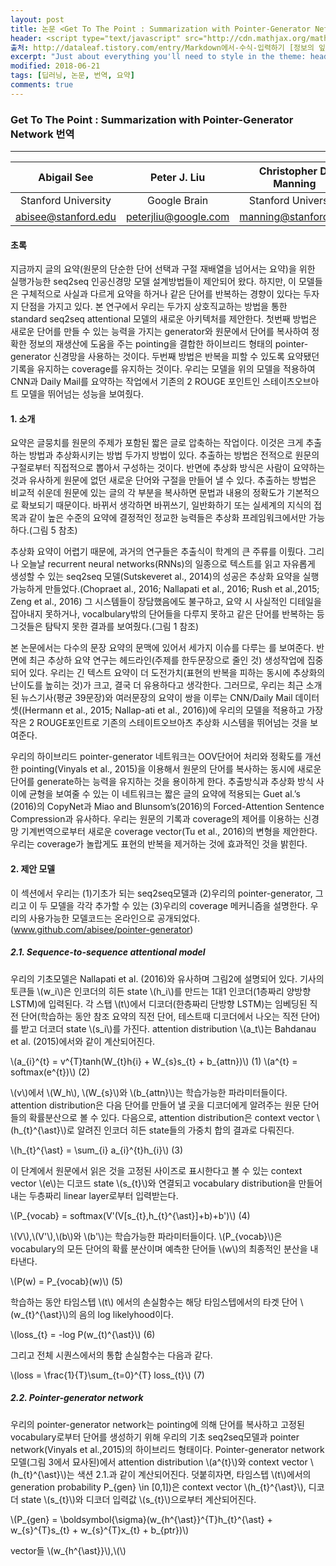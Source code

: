 ```yaml
---
layout: post
title: 논문 <Get To The Point : Summarization with Pointer-Generator Network> 변역 
header: <script type="text/javascript" src="http://cdn.mathjax.org/mathjax/latest/MathJax.js?config=TeX-AMS-MML_HTMLorMML"></script>
출처: http://dataleaf.tistory.com/entry/Markdown에서-수식-입력하기 [정보의 잎사귀]
excerpt: "Just about everything you'll need to style in the theme: headings, paragraphs, blockquotes, tables, code blocks, and more."
modified: 2018-06-21
tags: [딥러닝, 논문, 번역, 요약]
comments: true
---
```



### Get To The Point : Summarization with Pointer-Generator Network 번역

-----------------------------------------------------------------------------------------------

| Abigail See         | Peter J. Liu         | Christopher D. Manning | 
| :-----------------: | :------------------: | :--------------------: |
| Stanford University | Google Brain         | Stanford University    |
| abisee@stanford.edu | peterjliu@google.com | manning@stanford.edu   |


#### 초록
지금까지 글의 요약(원문의 단순한 단어 선택과 구절 재배열을 넘어서는 요약)을 위한 실행가능한 seq2seq 인공신경망 모델 설계방법들이 제안되어 왔다.
하지만, 이 모델들은 구체적으로 사실과 다르게 요약을 하거나 같은 단어를 반복하는 경향이 있다는 두자지 단점을 가지고 있다.
본 연구에서 우리는 두가지 상호직교하는 방법을 통한 standard seq2seq attentional 모델의 새로운 아키텍처를 제안한다.
첫번째 방법은 새로운 단어를 만들 수 있는 능력을 가지는 generator와 원문에서 단어를 복사하여 정확한 정보의 재생산에 도움을 주는 pointing을 결합한 하이브리드 형태의 pointer-generator 신경망을 사용하는 것이다.
두번째 방법은 반복을 피할 수 있도록 요약됐던 기록을 유지하는 coverage를 유지하는 것이다.
우리는 모델을 위의 모델을 적용하여 CNN과 Daily Mail를 요약하는 작업에서 기존의 2 ROUGE 포인트인 스테이츠오브아트 모델을 뛰어넘는 성능을 보여줬다.

#### 1. 소개
요약은 글뭉치를 원문의 주제가 포함된 짧은 글로 압축하는 작업이다. 이것은 크게 추출하는 방법과 추상화시키는 방법 두가지 방법이 있다. 
추출하는 방법은 전적으로 원문의 구절로부터 직접적으로 뽑아서 구성하는 것이다. 
반면에 추상화 방식은 사람이 요약하는 것과 유사하게 원문에 없던 새로운 단어와 구절을 만들어 낼 수 있다.
추출하는 방법은 비교적 쉬운데 원문에 있는 글의 각 부분을 복사하면 문법과 내용의 정확도가 기본적으로 확보되기 때문이다. 
바뀌서 생각하면 바뀌쓰기, 일반화하기 또는 실세계의 지식의 접목과 같이 높은 수준의 요약에 결정적인 정교한 능력들은 추상화 프레임워크에서만 가능하다.(그림 5 참초)

추상화 요약이 어렵기 때문에, 과거의 연구들은 추출식이 학계의 큰 주류를 이뤘다. 그리나 오늘날 recurrent neural networks(RNNs)의 일종으로 텍스트를 읽고 자유롭게 생성할 수 있는 seq2seq 모델(Sutskeveret al., 2014)의 성공은 추상화 요약을 실행가능하게 만들었다.(Chopraet al., 2016; Nallapati et al., 2016; Rush et al.,2015; Zeng et al., 2016)
그 시스템들이 장담했음에도 불구하고, 요약 시 사실적인 디테일을 잡아내지 못하거나, vocalbulary밖의 단어들을 다루지 못하고 같은 단어를 반복하는 등 그것들은 탐탁지 못한 결과를 보여줬다.(그림 1 참조)

본 논문에서는 다수의 문장 요약의 문맥에 있어서 세가지 이슈를 다루는 를 보여준다. 반면에 최근 추상하 요약 연구는 헤드라인(주제를 한두문장으로 줄인 것) 생성작업에 집중되어 있다.
우리는 긴 텍스트 요약이 더 도전가치(표현의 반복을 피하는 동시에 추상화의 난이도를 높히는 것)가 크고, 결국 더 유용하다고 생각한다. 
그러므로, 우리는 최근 소개된 뉴스기사(평균 39문장)와 여러문장의 요약이 쌍을 이루는 CNN/Daily Mail 데이터셋((Hermann et al., 2015; Nallap-ati et al., 2016))에 우리의 모델을 적용하고 가장 작은 2 ROUGE포인트로 기존의 스테이트오브아츠 추상화 시스템을 뛰어넘는 것을 보여준다.

우리의 하이브리드 pointer-generator 네트워크는 OOV단어어 처리와 정확도를 개선한 pointing(Vinyals et al., 2015)을 이용해서 원문의 단어를 복사하는 동시에 새로운 단어를 generate하는 능력을 유지하는 것을 용이하게 한다.
추출방식과 추상화 방식 사이에 균형을 보여줄 수 있는 이 네트워크는 짧은 글의 요약에 적용되는 Guet al.’s (2016)의 CopyNet과 Miao and Blunsom’s(2016)의 Forced-Attention Sentence Compression과 유사하다.
우리는 원문의 기록과 coverage의 제어를 이용하는 신경망 기계번역으로부터 새로운 coverage vector(Tu et al., 2016)의 변형을 제안한다.
우리는 coverage가 놀랍게도 표현의 반복을 제거하는 것에 효과적인 것을 밝힌다.

#### 2. 제안 모델
이 섹션에서 우리는 (1)기초가 되는 seq2seq모델과 (2)우리의 pointer-generator, 그리고 이 두 모델을 각각 추가할 수 있는 (3)우리의 coverage 메커니즘을 설명한다.
우리의 사용가능한 모델코드는 온라인으로 공개되었다.(www.github.com/abisee/pointer-generator)

##### 2.1. Sequence-to-sequence attentional model
우리의 기초모델은 Nallapati et al. (2016)와 유사하며 그림2에 설명되어 있다.
기사의 토큰들 \\(w_i\\)은 인코더의 히든 state \\(h_i\\)를 만드는 1대1 인코더(1층짜리 양방향 LSTM)에 입력된다.
각 스탭 \\(t\\)에서 디코더(한층짜리 단방향 LSTM)는 임베딩된 직전 단어(학습하는 동안 참조 요약의 직전 단어, 테스트때 디코더에서 나오는 직전 단어)를 받고 더코더 state \\(s_i\\)를 가진다.
attention distribution \\(a_t\\)는 Bahdanau et al. (2015)에서와 같이 계산되어진다.


\\(a_{i}^{t} = v^{T}tanh(W_{t}h{i} + W_{s}s_{t} + b_{attn})\\)      (1)
\\(a^{t} = softmax(e^{t})\\)                                        (2)


\\(v\\)에서 \\(W_h\\), \\(W_{s}\\)와 \\(b_{attn}\\)는 학습가능한 파라미터들이다.
attention distribution은  다음 단어를 만들어 낼 곳을 디코더에게 알려주는 원문 단어들의 확률분산으로 볼 수 있다.
다음으로, attention distribution은 context vector \\(h_{t}^{\ast}\\)로 알려진 인코더 히든 state들의 가중치 합의 결과로 다뤄진다.


\\(h_{t}^{\ast} = \sum_{i} a_{i}^{t}h_{i}\\)                           (3)


이 단계에서 원문에서 읽은 것을 고정된 사이즈로 표시한다고 볼 수 있는 context vector \\(e\\)는 디코드 state \\(s_{t}\\)와 연결되고 vocabulary distribution을 만들어내는 두층짜리 linear layer로부터 입력받는다.


\\(P_{vocab} = softmax(V'(V[s_{t},h_{t}^{\ast}]+b)+b')\\)              (4)


\\(V\\),\\(V'\\),\\(b\\)와 \\(b'\\)는 학습가능한 파라미터들이다.
\\(P_{vocab}\\)은 vocabulary의 모든 단어의 확률 분산이며 예측한 단어들 \\(w\\)의 최종적인 분산을 내타낸다.


\\(P(w) = P_{vocab}(w)\\)                                           (5)

학습하는 동안 타임스텝 \\(t\\) 에서의 손실함수는 해당 타임스텝에서의 타겟 단어 \\(w_{t}^{\ast}\\)의 음의 log likelyhood이다.


\\(loss_{t} = -log P(w_{t)^{\ast}\\)                                     (6)


그리고 전체 시퀀스에서의 통합 손실함수는 다음과 같다.


\\(loss = \frac{1}{T}\sum_{t=0}^{T} loss_{t}\\)                     (7)


##### 2.2. Pointer-generator network
우리의 pointer-generator network는 pointing에 의해 단어를 복사하고 고정된 vocabulary로부터 단어를 생성하기 위해 우리의 기초 seq2seq모델과 pointer network(Vinyals et al.,2015)의 하이브리드 형태이다.
Pointer-generator network 모델(그림 3에서 묘사된)에서 attention distribution \\(a^{t}\\)와 context vector \\(h_{t}^{\ast}\\)는 색션 2.1.과 같이 계산되어진다. 
덧붙히자면, 타임스텝 \\(t\\)에서의 generation probability P_{gen} \in [0,1])은 context vector \\(h_{t}^{\ast}\\), 디코더 state \\(s_{t}\\)와 디코더 입력값 \\(s_{t}\\)으로부터 계산되어진다.


\\(P_{gen} = \boldsymbol{\sigma}(w_{h^{\ast}}^{T}h_{t}^{\ast} + w_{s}^{T}s_{t} + w_{s}^{T}x_{t} + b_{ptr})\\)


vector들 \\(w_{h^{\ast}}\\),\\(\\)

